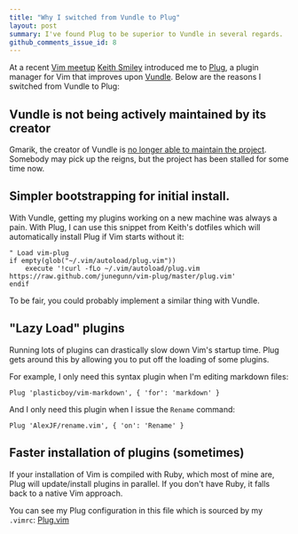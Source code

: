 ```yaml
---
title: "Why I switched from Vundle to Plug"
layout: post
summary: I've found Plug to be superior to Vundle in several regards.
github_comments_issue_id: 8
---
```


At a recent [Vim meetup] [Keith Smiley] introduced me to [Plug],
a plugin manager for Vim that improves upon [Vundle]. Below are the reasons
I switched from Vundle to Plug:

## Vundle is not being actively maintained by its creator

Gmarik, the creator of Vundle is [no longer able to maintain the
project](https://github.com/gmarik/Vundle.vim/issues/608). Somebody may pick up
the reigns, but the project has been stalled for some time now.

## Simpler bootstrapping for initial install.

With Vundle, getting my plugins working on a new machine was always a pain.
With Plug, I can use this snippet from Keith's dotfiles which will
automatically install Plug if Vim starts without it:

    " Load vim-plug
    if empty(glob("~/.vim/autoload/plug.vim"))
        execute '!curl -fLo ~/.vim/autoload/plug.vim https://raw.github.com/junegunn/vim-plug/master/plug.vim'
    endif

To be fair, you could probably implement a similar thing with Vundle.

## "Lazy Load" plugins

Running lots of plugins can drastically slow down Vim's startup time. Plug gets
around this by allowing you to put off the loading of some plugins.

For example, I only need this syntax plugin when I'm editing markdown files:

    Plug 'plasticboy/vim-markdown', { 'for': 'markdown' }

And I only need this plugin when I issue the `Rename` command:

    Plug 'AlexJF/rename.vim', { 'on': 'Rename' }

## Faster installation of plugins (sometimes)

If your installation of Vim is compiled with Ruby, which most of mine are, Plug
will update/install plugins in parallel. If you don't have Ruby, it falls back
to a native Vim approach.

You can see my Plug configuration in this file which is sourced by my `.vimrc`:
[Plug.vim]

[Vim meetup]:https://groups.google.com/forum/#!forum/vimsf
[Plug]:https://github.com/junegunn/vim-plug
[Keith Smiley]:https://smileykeith.com/
[vundle]:https://github.com/gmarik/Vundle.vim
[Plug.vim]:https://github.com/captbaritone/dotfiles/blob/master/vim/plug.vim
